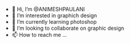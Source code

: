 - 👋 Hi, I’m @ANIMESHPAULANI
- 👀 I’m interested in graphich design
- 🌱 I’m currently learning photoshop
- 💞️ I’m looking to collaborate on graphic design
- 📫 How to reach me ...

<!---
ANIMESHPAULANI/ANIMESHPAULANI is a ✨ special ✨ repository because its `README.md` (this file) appears on your GitHub profile.
You can click the Preview link to take a look at your changes.
--->
